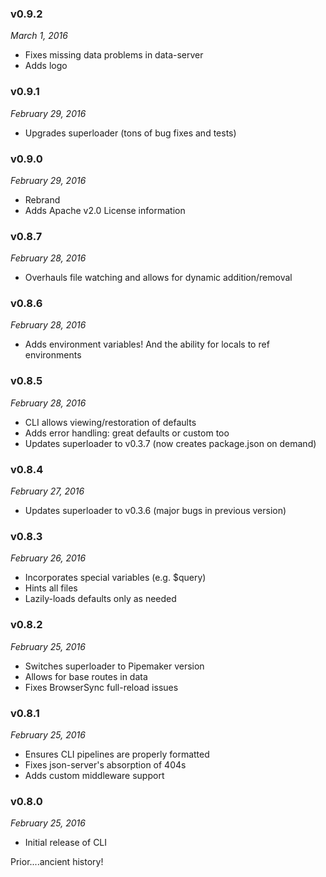 ### v0.9.2
*March 1, 2016*
* Fixes missing data problems in data-server
* Adds logo

### v0.9.1
*February 29, 2016*
* Upgrades superloader (tons of bug fixes and tests)

### v0.9.0
*February 29, 2016*
* Rebrand
* Adds Apache v2.0 License information

### v0.8.7
*February 28, 2016*
* Overhauls file watching and allows for dynamic addition/removal

### v0.8.6
*February 28, 2016*
* Adds environment variables! And the ability for locals to ref environments

### v0.8.5
*February 28, 2016*
* CLI allows viewing/restoration of defaults
* Adds error handling: great defaults or custom too
* Updates superloader to v0.3.7 (now creates package.json on demand)

### v0.8.4
*February 27, 2016*
* Updates superloader to v0.3.6 (major bugs in previous version)

### v0.8.3
*February 26, 2016*
* Incorporates special variables (e.g. $query)
* Hints all files
* Lazily-loads defaults only as needed

### v0.8.2
*February 25, 2016*
* Switches superloader to Pipemaker version
* Allows for base routes in data
* Fixes BrowserSync full-reload issues

### v0.8.1
*February 25, 2016*
* Ensures CLI pipelines are properly formatted
* Fixes json-server's absorption of 404s
* Adds custom middleware support

### v0.8.0
*February 25, 2016*
* Initial release of CLI

Prior....ancient history!
